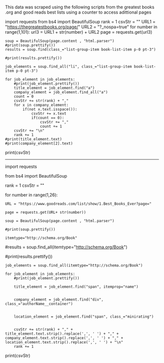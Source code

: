 This data was scraped using the following scripts from the greatest books .org and good reads best lists using a counter to access adittional pages

import requests
from bs4 import BeautifulSoup
rank = 1
csvStr = ""
URL1 = "https://thegreatestbooks.org/page/"
URL2 = "?_nospa=true"
for number in range(1,101):
    url3 = URL1 + str(number) + URL2
    page = requests.get(url3)

    soup = BeautifulSoup(page.content , "html.parser")
    #print(soup.prettify())
    results = soup.find(class_="list-group-item book-list-item p-0 pt-3")

    #print(results.prettify())

    job_elements = soup.find_all("li", class_="list-group-item book-list-item p-0 pt-3")

    for job_element in job_elements:
        #print(job_element.prettify())
        title_element = job_element.find("a")
        company_element = job_element.find_all("a")
        count = 0
        csvStr += str(rank) + ","
        for x in company_element:
            if(not x.text.isspace()):
                csvStr += x.text
                if(count == 0):
                    csvStr += ","
                    count += 1
        csvStr += "\n"
        rank += 1
    #print(title_element.text)
    #print(company_element[2].text)
print(csvStr)

-------------------------------------------------------------------------
import requests

from bs4 import BeautifulSoup

rank = 1 
csvStr = ""
   
for number in range(1,26):
    
    URL = "https://www.goodreads.com/list/show/1.Best_Books_Ever?page="

    page = requests.get(URL+ str(number))

    soup = BeautifulSoup(page.content , "html.parser")

    #print(soup.prettify())

    itemtype="http://schema.org/Book"

#results = soup.find_all(itemtype="http://schema.org/Book")

#print(results.prettify())

    job_elements = soup.find_all(itemtype="http://schema.org/Book")

    for job_element in job_elements:
        #print(job_element.prettify())
        
        title_element = job_element.find("span", itemprop="name")
        
        
        company_element = job_element.find("div", class_="authorName__container")
      
        
        location_element = job_element.find("span", class_="minirating")
        
        
        csvStr += str(rank) + "," + title_element.text.strip().replace(',', ' ') + "," + company_element.text.strip().replace(',', ' ') + "," + location_element.text.strip().replace(',', ' ') + "\n"
        rank += 1
    
    

print(csvStr)
